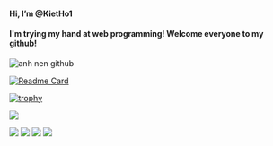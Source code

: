 <h4>Hi, I’m @KietHo1</h4>
<h4>I'm trying my hand at web programming! Welcome everyone to my github!</h4>
<picture>
 <source media="(prefers-color-scheme: dark)" srcset="https://media.giphy.com/media/qgQUggAC3Pfv687qPC/giphy.gif">
 <source media="(prefers-color-scheme: light)" srcset="https://media.giphy.com/media/qgQUggAC3Pfv687qPC/giphy.gif">
 <img alt="anh nen github" src="https://media.giphy.com/media/qgQUggAC3Pfv687qPC/giphy.gif">
</picture>

[![Readme Card](https://github-readme-stats.vercel.app/api/pin/?username=anuraghazra&repo=github-readme-stats)](https://github.com/anuraghazra/github-readme-stats)

[![trophy](https://github-profile-trophy.vercel.app/?username=KietHo1&margin-w=8)](https://github.com/ryo-ma/github-profile-trophy)

![](https://github-profile-summary-cards.vercel.app/api/cards/profile-details?username=KietHo1&theme=vue)

![](http://github-profile-summary-cards.vercel.app/api/cards/repos-per-language?username=KietHo1&theme=default)
![](http://github-profile-summary-cards.vercel.app/api/cards/most-commit-language?username=KietHo1&theme=default)
![](http://github-profile-summary-cards.vercel.app/api/cards/stats?username=KietHo1&theme=default)
![](http://github-profile-summary-cards.vercel.app/api/cards/productive-time?username=KietHo1&theme=default&utcOffset=8)
